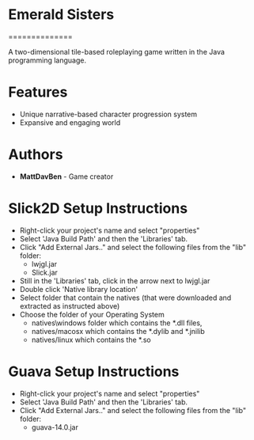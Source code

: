 # Emerald Sisters
==============

A two-dimensional tile-based roleplaying game written in the Java programming language.

Features
==============
* Unique narrative-based character progression system
* Expansive and engaging world

Authors
==============
* __MattDavBen__ - Game creator

Slick2D Setup Instructions
==============
* Right-click your project's name and select "properties"
* Select 'Java Build Path' and then the 'Libraries' tab.
* Click "Add External Jars.." and select the following files from the "lib" folder:
  * lwjgl.jar
  * Slick.jar
* Still in the 'Libraries' tab, click in the arrow next to lwjgl.jar
* Double click 'Native library location'
* Select folder that contain the natives (that were downloaded and extracted as instructed above)
* Choose the folder of your Operating System
  * natives\windows folder which contains the *.dll files,
  * natives/macosx which contains the *.dylib and *.jnilib
  * natives/linux which contains the *.so

Guava Setup Instructions
==============
* Right-click your project's name and select "properties"
* Select 'Java Build Path' and then the 'Libraries' tab.
* Click "Add External Jars.." and select the following files from the "lib" folder:
  * guava-14.0.jar
